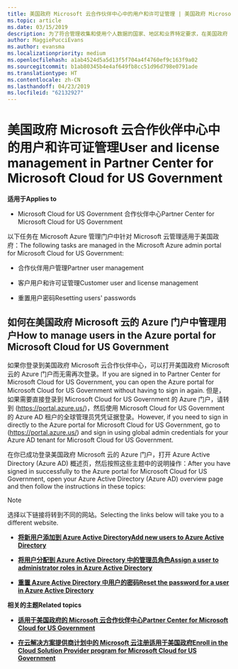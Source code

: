 ```yaml
---
title: 美国政府 Microsoft 云合作伙伴中心中的用户和许可证管理 | 美国政府 Microsoft 云合作伙伴中心
ms.topic: article
ms.date: 03/15/2019
description: 为了符合管理收集和使用个人数据的国家、地区和业界特定要求，在美国政府 Microsoft 云合作伙伴中心中尚未提供用户管理功能。 但是，可以在美国政府 Microsoft 云的 Azure 门户中添加和管理用户。
author: MaggiePucciEvans
ms.author: evansma
ms.localizationpriority: medium
ms.openlocfilehash: a1ab4524d5a5d13f5f704a4f4760ef9c163f9a02
ms.sourcegitcommit: b1ab80345b4e4af649fb8cc51d96d798e0791ade
ms.translationtype: HT
ms.contentlocale: zh-CN
ms.lasthandoff: 04/23/2019
ms.locfileid: "62132927"
---
```

# <a name="user-and-license-management-in-partner-center-for-microsoft-cloud-for-us-government"></a><span data-ttu-id="08176-104">美国政府 Microsoft 云合作伙伴中心中的用户和许可证管理</span><span class="sxs-lookup"><span data-stu-id="08176-104">User and license management in Partner Center for Microsoft Cloud for US Government</span></span>

<span data-ttu-id="08176-105">**适用于**</span><span class="sxs-lookup"><span data-stu-id="08176-105">**Applies to**</span></span>

-  <span data-ttu-id="08176-106">Microsoft Cloud for US Government 合作伙伴中心</span><span class="sxs-lookup"><span data-stu-id="08176-106">Partner Center for Microsoft Cloud for US Government</span></span>

<span data-ttu-id="08176-107">以下任务在 Microsoft Azure 管理门户中针对 Microsoft 云管理适用于美国政府：</span><span class="sxs-lookup"><span data-stu-id="08176-107">The following tasks are managed in the Microsoft Azure admin portal for Microsoft Cloud for US Government:</span></span>

- <span data-ttu-id="08176-108">合作伙伴用户管理</span><span class="sxs-lookup"><span data-stu-id="08176-108">Partner user management</span></span>

- <span data-ttu-id="08176-109">客户用户和许可证管理</span><span class="sxs-lookup"><span data-stu-id="08176-109">Customer user and license management</span></span>

- <span data-ttu-id="08176-110">重置用户密码</span><span class="sxs-lookup"><span data-stu-id="08176-110">Resetting users' passwords</span></span>


## <a name="how-to-manage-users-in-the-azure-portal-for-microsoft-cloud-for-us-government"></a><span data-ttu-id="08176-111">如何在美国政府 Microsoft 云的 Azure 门户中管理用户</span><span class="sxs-lookup"><span data-stu-id="08176-111">How to manage users in the Azure portal for Microsoft Cloud for US Government</span></span>

<span data-ttu-id="08176-112">如果你登录到美国政府 Microsoft 云合作伙伴中心，可以打开美国政府 Microsoft 云的 Azure 门户而无需再次登录。</span><span class="sxs-lookup"><span data-stu-id="08176-112">If you are signed in to Partner Center for Microsoft Cloud for US Government, you can open the Azure portal for Microsoft Cloud for US Government without having to sign in again.</span></span> <span data-ttu-id="08176-113">但是，如果需要直接登录到 Microsoft Cloud for US Government 的 Azure 门户，请转到 (https://portal.azure.us/)，然后使用 Microsoft Cloud for US Government 的 Azure AD 租户的全球管理员凭凭证据登录。</span><span class="sxs-lookup"><span data-stu-id="08176-113">However, if you need to sign in directly to the Azure portal for Microsoft Cloud for US Government, go to (https://portal.azure.us/) and sign in using global admin credentials for your Azure AD tenant for Microsoft Cloud for US Government.</span></span>

<span data-ttu-id="08176-114">在你已成功登录美国政府 Microsoft 云的 Azure 门户，打开 Azure Active Directory (Azure AD) 概述页，然后按照这些主题中的说明操作：</span><span class="sxs-lookup"><span data-stu-id="08176-114">After you have signed in successfully to the Azure portal for Microsoft Cloud for US Government, open your Azure Active Directory (Azure AD) overview page and then follow the instructions in these topics:</span></span>

> [!NOTE]  
> <span data-ttu-id="08176-115">选择以下链接将转到不同的网站。</span><span class="sxs-lookup"><span data-stu-id="08176-115">Selecting the links below will take you to a different website.</span></span> 

-  [<span data-ttu-id="08176-116">**将新用户添加到 Azure Active Directory**</span><span class="sxs-lookup"><span data-stu-id="08176-116">**Add new users to Azure Active Directory**</span></span>](https://docs.microsoft.com/azure/active-directory/active-directory-users-create-azure-portal)

-  [<span data-ttu-id="08176-117">**将用户分配到 Azure Active Directory 中的管理员角色**</span><span class="sxs-lookup"><span data-stu-id="08176-117">**Assign a user to administrator roles in Azure Active Directory**</span></span>](https://docs.microsoft.com/azure/active-directory/active-directory-users-assign-role-azure-portal)

-  [<span data-ttu-id="08176-118">**重置 Azure Active Directory 中用户的密码**</span><span class="sxs-lookup"><span data-stu-id="08176-118">**Reset the password for a user in Azure Active Directory**</span></span>](https://docs.microsoft.com/azure/active-directory/active-directory-users-reset-password-azure-portal)

<span data-ttu-id="08176-119">**相关的主题**</span><span class="sxs-lookup"><span data-stu-id="08176-119">**Related topics**</span></span>

-  [<span data-ttu-id="08176-120">**适用于美国政府的 Microsoft 云合作伙伴中心**</span><span class="sxs-lookup"><span data-stu-id="08176-120">**Partner Center for Microsoft Cloud for US Government**</span></span>](partner-center-for-microsoft-us-govt-cloud.md)

-  [<span data-ttu-id="08176-121">**在云解决方案提供商计划中的 Microsoft 云注册适用于美国政府**</span><span class="sxs-lookup"><span data-stu-id="08176-121">**Enroll in the Cloud Solution Provider program for Microsoft Cloud for US Government**</span></span>](enroll-in-csp-for-microsoft-us-govt-cloud.md)
